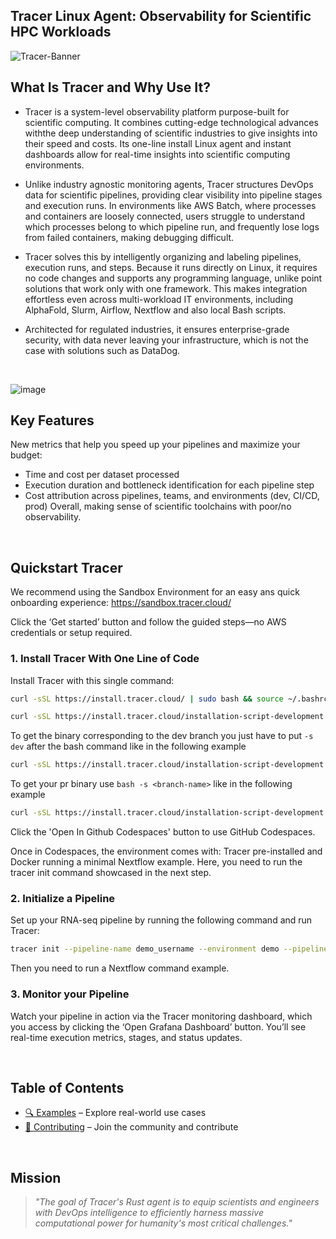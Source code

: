 <h2 align="left">
Tracer Linux Agent: Observability for Scientific HPC Workloads
</h2>

![Tracer-Banner](https://github.com/user-attachments/assets/5bbbdcee-11ca-4f09-b042-a5259309b7e4)

## What Is Tracer and Why Use It?

- Tracer is a system-level observability platform purpose-built for scientific computing. It combines cutting-edge technological advances withthe deep understanding of scientific industries to give insights into their speed and costs.
  Its one-line install Linux agent and instant dashboards allow for real-time insights into scientific computing environments.

- Unlike industry agnostic monitoring agents, Tracer structures DevOps data for scientific pipelines, providing clear visibility into pipeline stages and execution runs. In environments like AWS Batch, where processes and containers are loosely connected, users struggle to understand which processes belong to which pipeline run, and frequently lose logs from failed containers, making debugging difficult.

- Tracer solves this by intelligently organizing and labeling pipelines, execution runs, and steps. Because it runs directly on Linux, it requires no code changes and supports any programming language, unlike point solutions that work only with one framework. This makes integration effortless even across multi-workload IT environments, including AlphaFold, Slurm, Airflow, Nextflow and also local Bash scripts.

- Architected for regulated industries, it ensures enterprise-grade security, with data never leaving your infrastructure, which is not the case with solutions such as DataDog.

<br />

![image](https://github.com/user-attachments/assets/93eb5176-afb9-4ebb-b59d-feb5c7909850)
<br />

## Key Features

New metrics that help you speed up your pipelines and maximize your budget:

- Time and cost per dataset processed
- Execution duration and bottleneck identification for each pipeline step
- Cost attribution across pipelines, teams, and environments (dev, CI/CD, prod)
  Overall, making sense of scientific toolchains with poor/no observability.

<br />

## Quickstart Tracer

We recommend using the Sandbox Environment for an easy ans quick onboarding experience: https://sandbox.tracer.cloud/

Click the ‘Get started’ button and follow the guided steps—no AWS credentials or setup required.

### 1. Install Tracer With One Line of Code

Install Tracer with this single command:

```bash
curl -sSL https://install.tracer.cloud/ | sudo bash && source ~/.bashrc && source ~/.zshrc
```

```bash
curl -sSL https://install.tracer.cloud/installation-script-development.sh | sudo bash && source ~/.bashrc && source ~/.zshrc
```

To get the binary corresponding to the dev branch you just have to put `-s dev` after the bash command like in the following example

```bash
curl -sSL https://install.tracer.cloud/installation-script-development.sh | sudo bash -s dev && source ~/.bashrc
```

To get your pr binary use `bash -s <branch-name>` like in the following example

```bash
curl -sSL https://install.tracer.cloud/installation-script-development.sh | sudo bash -s feature/my-branch && source ~/.bashrc
```

Click the 'Open In Github Codespaces' button to use GitHub Codespaces.

Once in Codespaces, the environment comes with:
Tracer pre-installed and Docker running a minimal Nextflow example. Here, you need to run the tracer init command showcased in the next step.

### 2. Initialize a Pipeline

Set up your RNA-seq pipeline by running the following command and run Tracer:

```bash
tracer init --pipeline-name demo_username --environment demo --pipeline-type rnaseq --user-operator user_email --is-dev false
```

Then you need to run a Nextflow command example.

### 3. Monitor your Pipeline

Watch your pipeline in action via the Tracer monitoring dashboard, which you access by clicking the ‘Open Grafana Dashboard’ button.
You’ll see real-time execution metrics, stages, and status updates.

<br />

## Table of Contents

- [🔍 Examples](docs/EXAMPLES.md) – Explore real-world use cases
- [🤝 Contributing](docs/CONTRIBUTING.md) – Join the community and contribute

<br />

## Mission

> _"The goal of Tracer's Rust agent is to equip scientists and engineers with DevOps intelligence to efficiently harness massive computational power for humanity's most critical challenges."_
